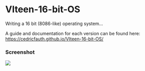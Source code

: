 # VIteen-16-bit-OS

Writing a 16 bit (8086-like) operating system...

A guide and documentation for each version can be found here: https://cedricfauth.github.io/VIteen-16-bit-OS/

### Screenshot

![](https://user-images.githubusercontent.com/25117793/95678531-8efbcd00-0bcd-11eb-9b97-f92d2b8532c3.png)

